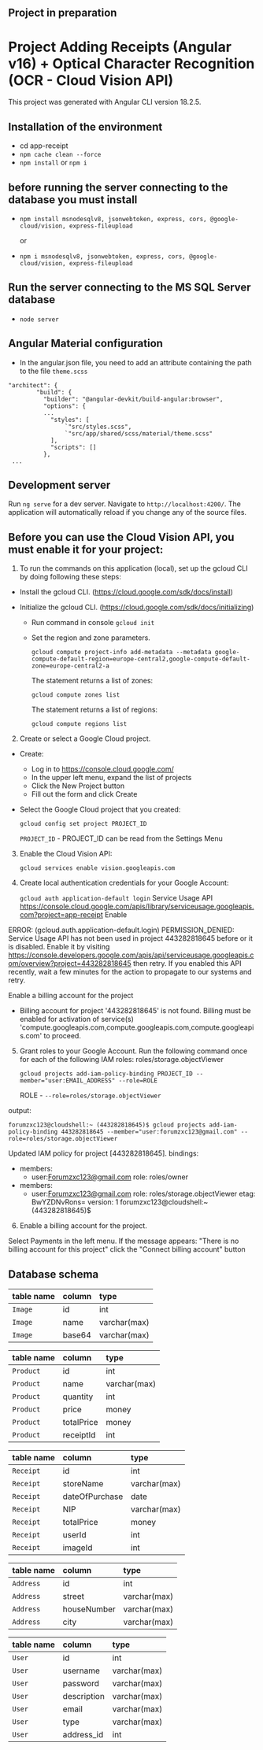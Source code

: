 
## Project in preparation
# Project Adding Receipts (Angular v16) + Optical Character Recognition (OCR - Cloud Vision API)

This project was generated with Angular CLI version 18.2.5.

## Installation of the environment
- cd app-receipt
- `npm cache clean --force`
- `npm install` or `npm i`

## before running the server connecting to the database you must install 
- `npm install msnodesqlv8, jsonwebtoken, express, cors, @google-cloud/vision, express-fileupload` 

   or 
- `npm i msnodesqlv8, jsonwebtoken, express, cors, @google-cloud/vision, express-fileupload`

## Run the server connecting to the MS SQL Server database
- `node server`

## Angular Material configuration
- In the angular.json file, you need to add an attribute containing the path to the file `theme.scss`
```
"architect": {
        "build": {
          "builder": "@angular-devkit/build-angular:browser",
          "options": {
          ...
            "styles": [
                `"src/styles.scss",
                `"src/app/shared/scss/material/theme.scss"
            ],
            "scripts": []
          },
 ...
```

## Development server

Run `ng serve` for a dev server. Navigate to `http://localhost:4200/`. The application will automatically reload if you change any of the source files.
 
## Before you can use the Cloud Vision API, you must enable it for your project:

1. To run the commands on this application (local), set up the gcloud CLI by doing following these steps:

  - Install the gcloud CLI. (https://cloud.google.com/sdk/docs/install)
  - Initialize the gcloud CLI. (https://cloud.google.com/sdk/docs/initializing)

    - Run command in console `gcloud init`
    - Set the region and zone parameters.

      `gcloud compute project-info add-metadata --metadata google-compute-default-region=europe-central2,google-compute-default-zone=europe-central2-a`

      The statement returns a list of zones:

      `gcloud compute zones list`

       The statement returns a list of regions:

      `gcloud compute regions list`

      

2. Create or select a Google Cloud project.

  - Create:
    - Log in to https://console.cloud.google.com/
    - In the upper left menu, expand the list of projects
    - Click the New Project button
    - Fill out the form and click Create

  - Select the Google Cloud project that you created:

    ```gcloud config set project PROJECT_ID ```

    `PROJECT_ID` - PROJECT_ID can be read from the Settings Menu

3. Enable the Cloud Vision API:

   `gcloud services enable vision.googleapis.com`

4. Create local authentication credentials for your Google Account:

   `gcloud auth application-default login`
Service Usage API
   https://console.cloud.google.com/apis/library/serviceusage.googleapis.com?project=app-receipt
   Enable

ERROR: (gcloud.auth.application-default.login) PERMISSION_DENIED: Service Usage API has not been used in project 443282818645 before or it is disabled. Enable it by visiting https://console.developers.google.com/apis/api/serviceusage.googleapis.com/overview?project=443282818645 then retry. If you enabled this API recently, wait a few minutes for the action to propagate to our systems and retry.

Enable a billing account for the project
 - Billing account for project '443282818645' is not found. Billing must be enabled for activation of service(s) 'compute.googleapis.com,compute.googleapis.com,compute.googleapis.com' to proceed.

5. Grant roles to your Google Account. Run the following command once for each of the following IAM roles: roles/storage.objectViewer

   `gcloud projects add-iam-policy-binding PROJECT_ID --member="user:EMAIL_ADDRESS" --role=ROLE`

    ROLE - `--role=roles/storage.objectViewer`


output:

    forumzxc123@cloudshell:~ (443282818645)$ gcloud projects add-iam-policy-binding 443282818645 --member="user:forumzxc123@gmail.com" --role=roles/storage.objectViewer
Updated IAM policy for project [443282818645].
bindings:
- members:
  - user:Forumzxc123@gmail.com
  role: roles/owner
- members:
  - user:Forumzxc123@gmail.com
  role: roles/storage.objectViewer
etag: BwYZDNvRons=
version: 1
forumzxc123@cloudshell:~ (443282818645)$ 

6. Enable a billing account for the project.

  Select Payments in the left menu. If the message appears:
  "There is no billing account for this project"
  click the "Connect billing account" button


## Database schema


| table name | column | type |
| :---       | :---  |:--- | 
| `Image`  | id | int
| `Image`  | name | varchar(max)
| `Image`  | base64 | varchar(max)


| table name | column | type |
| :---       | :---  |:--- | 
| `Product`  | id | int
| `Product`  | name | varchar(max)
| `Product`  | quantity | int
| `Product`  | price | money
| `Product`  | totalPrice | money
| `Product`  | receiptId | int


| table name | column | type |
| :---       | :---  |:--- | 
| `Receipt`  | id | int
| `Receipt`  | storeName | varchar(max)
| `Receipt`  | dateOfPurchase | date
| `Receipt`  | NIP | varchar(max)
| `Receipt`  | totalPrice | money
| `Receipt`  | userId | int
| `Receipt`  | imageId | int


| table name | column | type |
| :---      | :---  |:--- | 
| `Address` | id | int
| `Address` | street | varchar(max)
| `Address` | houseNumber | varchar(max)
| `Address` | city | varchar(max) 


| table name | column | type |
| :---   | :---  |:--- | 
| `User` | id | int
| `User` | username |varchar(max)
| `User` | password | varchar(max)
| `User` | description | varchar(max) 
| `User` | email | varchar(max) 
| `User` | type | varchar(max) 
| `User` | address_id | int
